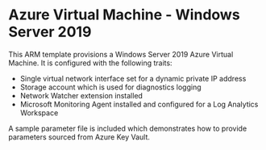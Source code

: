 # Azure Virtual Machine - Windows Server 2019
This ARM template provisions a Windows Server 2019 Azure Virtual Machine.  It is configured with the following traits:
* Single virtual network interface set for a dynamic private IP address
* Storage account which is used for diagnostics logging
* Network Watcher extension installed
* Microsoft Monitoring Agent installed and configured for a Log Analytics Workspace

A sample parameter file is included which demonstrates how to provide parameters sourced from Azure Key Vault.
